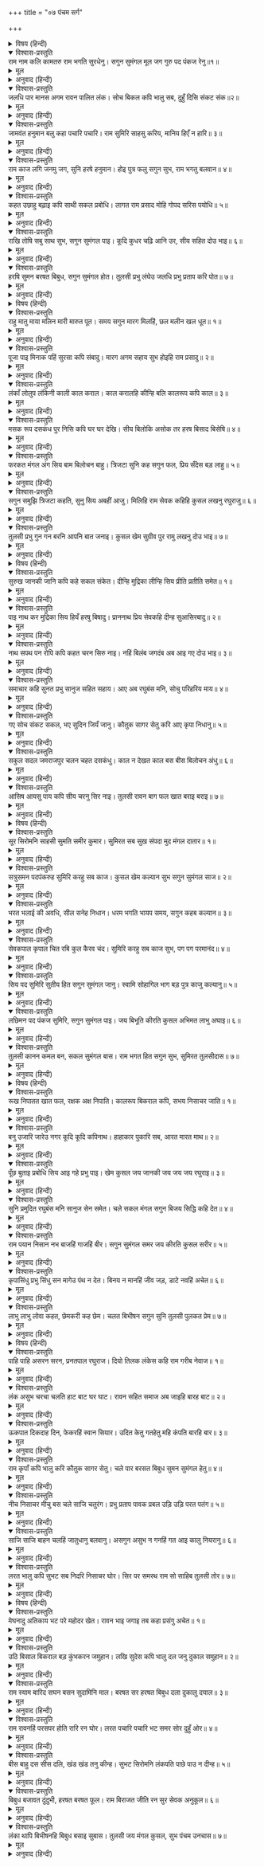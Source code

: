+++
title = "०७ पंचम सर्ग"

+++


<details><summary>विषय (हिन्दी)</summary>

सप्तक—१
</details>

<details open><summary>विश्वास-प्रस्तुति</summary>
राम नाम कलि कामतरु राम भगति सुरधेनु।  
सगुन सुमंगल मूल जग गुरु पद पंकज रेनु॥१॥
</details>

<details><summary>मूल</summary>

राम नाम कलि कामतरु राम भगति सुरधेनु।  
सगुन सुमंगल मूल जग गुरु पद पंकज रेनु॥१॥
</details>

<details><summary>अनुवाद (हिन्दी)</summary>

कलियुगमें श्रीराम-नाम कल्पवृक्ष (मनचाहा वस्तु देनेवाला) है और रामभक्ति कामधेनु है। गुरुदेवके चरणकमलोंकी धूलि जगत् में सारे शुभ शकुनों तथा कल्याणोंकी जड़ है॥ १॥ (प्रश्न-फल शुभ है।)
</details>

<details open><summary>विश्वास-प्रस्तुति</summary>
जलधि पार मानस अगम रावन पालित लंक।  
सोच बिकल कपि भालु सब, दुहुँ दिसि संकट संक॥२॥
</details>

<details><summary>मूल</summary>

जलधि पार मानस अगम रावन पालित लंक।  
सोच बिकल कपि भालु सब, दुहुँ दिसि संकट संक॥२॥
</details>

<details><summary>अनुवाद (हिन्दी)</summary>

समुद्रके पार मनसे भी अगम्य रावणद्वारा पालित लंका नगरी है। सारे वानर-भालू इस चिन्तासे व्याकुल हो रहे हैं कि दोनों ओर (समुद्रपार होनेमें और बिना कार्य पूरा किये लौटनेमें) शंका और विपत्ति है॥ २॥ (प्रश्न-फल निकृष्ट है।)
</details>

<details open><summary>विश्वास-प्रस्तुति</summary>
जामवंत हनुमान बलु कहा पचारि पचारि।  
राम सुमिरि साहसु करिय, मानिय हिएँ न हारि॥ ३॥
</details>

<details><summary>मूल</summary>

जामवंत हनुमान बलु कहा पचारि पचारि।  
राम सुमिरि साहसु करिय, मानिय हिएँ न हारि॥ ३॥
</details>

<details><summary>अनुवाद (हिन्दी)</summary>

जाम्बवन्तजीने बार-बार ललकारकर हनुमान् जी के बलका वर्णन किया। (प्रश्न-फल यह है कि) श्रीरामका स्मरण करके साहस करो। हृदयमें हार मत मानो। (हताश मत हो।)॥ ३॥
</details>

<details open><summary>विश्वास-प्रस्तुति</summary>
राम काज लगि जनमु जग, सुनि हरषे हनुमान।  
होइ पुत्र फलु सगुन सुभ, राम भगतु बलवान॥ ४॥
</details>

<details><summary>मूल</summary>

राम काज लगि जनमु जग, सुनि हरषे हनुमान।  
होइ पुत्र फलु सगुन सुभ, राम भगतु बलवान॥ ४॥
</details>

<details><summary>अनुवाद (हिन्दी)</summary>

‘तुम्हारा संसारमें जन्म ही श्रीरामका कार्य करनेके लिये हुआ है’ यह सुनकर हनुमान् जी प्रसन्न हो गये। यह शकुन शुभ है, इसका फल यह है कि श्रीरामभक्त बलवान् पुत्र होगा॥ ४॥
</details>

<details open><summary>विश्वास-प्रस्तुति</summary>
कहत उछाहु बढ़ाइ कपि साथी सकल प्रबोधि।  
लागत राम प्रसाद मोहि गोपद सरिस पयोधि॥ ५॥
</details>

<details><summary>मूल</summary>

कहत उछाहु बढ़ाइ कपि साथी सकल प्रबोधि।  
लागत राम प्रसाद मोहि गोपद सरिस पयोधि॥ ५॥
</details>

<details><summary>अनुवाद (हिन्दी)</summary>

सभी साथियोंको आश्वासन देकर उनका उत्साह बढ़ाते हुए हनुमान् जी कहते हैं—‘श्रीरामकी कृपासे समुद्र मुझे गायके खुरसे बने गड्ढ़ेके समान लगता है’॥ ५॥ (प्रश्न-फल शुभ है, कठिनाई दूर होगी।)
</details>

<details open><summary>विश्वास-प्रस्तुति</summary>
राखि तोषि सबु साथ सुभ, सगुन सुमंगल पाइ।  
कूदि कुधर चढ़ि आनि उर, सीय सहित दोउ भाइ॥ ६॥
</details>

<details><summary>मूल</summary>

राखि तोषि सबु साथ सुभ, सगुन सुमंगल पाइ।  
कूदि कुधर चढ़ि आनि उर, सीय सहित दोउ भाइ॥ ६॥
</details>

<details><summary>अनुवाद (हिन्दी)</summary>

साथके सब लोगोंको वहीं रखकर (रहनेको कहकर) तथा सन्तोष देकर उत्तम मंगलकारी शकुन पाकर, श्रीजानकीजीके साथ दोनों भाई (श्रीराम-लक्ष्मण)-को हृदयमें ले आकर (स्मरण करके) कूदकर (हनुमान् जी) पर्वतपर चढ़ गये॥ ६॥ (यात्राके लिये शुभ शकुन है।)
</details>

<details open><summary>विश्वास-प्रस्तुति</summary>
हरषि सुमन बरषत बिबुध, सगुन सुमंगल होत।  
तुलसी प्रभु लंघेउ जलधि प्रभु प्रताप करि पोत॥ ७॥
</details>

<details><summary>मूल</summary>

हरषि सुमन बरषत बिबुध, सगुन सुमंगल होत।  
तुलसी प्रभु लंघेउ जलधि प्रभु प्रताप करि पोत॥ ७॥
</details>

<details><summary>अनुवाद (हिन्दी)</summary>

देवता प्रसन्न होकर पुष्प-वर्षा कर रहे हैं, श्रेष्ठ मंगलकारी शकुन हो रहे हैं। तुलसीदासजीके स्वामी (हनुमान् जी) प्रभु श्रीरामके प्रतापको जहाज बनाकर (श्रीरामके प्रतापसे) समुद्र कूद गये॥ ७॥ (प्रश्न-फल श्रेष्ठ है।)
</details>

<details><summary>विषय (हिन्दी)</summary>

सप्तक—२
</details>

<details open><summary>विश्वास-प्रस्तुति</summary>
राहु मातु माया मलिन मारी मारुत पूत।  
समय सगुन मारग मिलहिं, छल मलीन खल धूत॥ १॥
</details>

<details><summary>मूल</summary>

राहु मातु माया मलिन मारी मारुत पूत।  
समय सगुन मारग मिलहिं, छल मलीन खल धूत॥ १॥
</details>

<details><summary>अनुवाद (हिन्दी)</summary>

माया करनेवाली मलिन (कपटसे भरी) राहुकी माता सिंहिकाको श्रीपवनकुमारने मार दिया। यह शकुन कहता है कि यात्राके समय मार्गमें कपटी, पापी, दुष्ट और धूर्त मिलेंगे (उनसे सावधान रहना चाहिये।)॥ १॥
</details>

<details open><summary>विश्वास-प्रस्तुति</summary>
पूजा पाइ मिनाक पहिं सुरसा कपि संबादु।  
मारग अगम सहाय सुभ होइहि राम प्रसादु॥ २॥
</details>

<details><summary>मूल</summary>

पूजा पाइ मिनाक पहिं सुरसा कपि संबादु।  
मारग अगम सहाय सुभ होइहि राम प्रसादु॥ २॥
</details>

<details><summary>अनुवाद (हिन्दी)</summary>

मैनाक पर्वतसे सत्कार पाकर आगे जाते हुए हनुमान् जी से (नागमाता) सुरसाकी बातचीत हुई। (शकुन-फल यह है कि) श्रीरामकी कृपासे विकट मार्गमें भी शुभ सहायता प्राप्त होगी॥ २॥
</details>

<details open><summary>विश्वास-प्रस्तुति</summary>
लंकाँ लोलुप लंकिनी काली काल कराल।  
काल करालहि कीन्हि बलि कालरूप कपि काल॥ ३॥
</details>

<details><summary>मूल</summary>

लंकाँ लोलुप लंकिनी काली काल कराल।  
काल करालहि कीन्हि बलि कालरूप कपि काल॥ ३॥
</details>

<details><summary>अनुवाद (हिन्दी)</summary>

कालके समान भयंकर एवं काली, लोभमूर्ति लंकिनी राक्षसी लंकामें (प्रवेश करते ही) मिली, उसे कालरूप बनकर स्वयं भी कालरूप (भयंकर वेश) धारी हनुमान् जी ने भयंकर काल (मृत्यु)-के बलि अर्पण कर दिया (मार डाला)॥ ३॥ (कार्यमें आयी बाधा नष्ट होगी।)
</details>

<details open><summary>विश्वास-प्रस्तुति</summary>
मसक रूप दसकंध पुर निसि कपि घर घर देखि।  
सीय बिलोकि असोक तर हरष बिसाद बिसेषि॥ ४॥
</details>

<details><summary>मूल</summary>

मसक रूप दसकंध पुर निसि कपि घर घर देखि।  
सीय बिलोकि असोक तर हरष बिसाद बिसेषि॥ ४॥
</details>

<details><summary>अनुवाद (हिन्दी)</summary>

मच्छरके समान (छोटा) रूप धारण करके हनुमान् जी ने रात्रिमें रावणकी पुरी लंकाका एक-एक घर छान डाला। (अन्तमें) श्रीजानकीजीको अशोकवृक्षके नीचे देखकर उन्हें प्रसन्नता और अत्यधिक दुःख दोनों हुए॥ ४॥ (प्रश्न-फल मध्यम है, हर्ष-शोक दोनोंका सूचक है।)
</details>

<details open><summary>विश्वास-प्रस्तुति</summary>
फरकत मंगल अंग सिय बाम बिलोचन बाहु।  
त्रिजटा सुनि कह सगुन फल, प्रिय सँदेस बड़ लाहु॥ ५॥
</details>

<details><summary>मूल</summary>

फरकत मंगल अंग सिय बाम बिलोचन बाहु।  
त्रिजटा सुनि कह सगुन फल, प्रिय सँदेस बड़ लाहु॥ ५॥
</details>

<details><summary>अनुवाद (हिन्दी)</summary>

श्रीजानकीजीके मंगलसूचक अंग बायीं आँख और भुजा फड़क रही हैं। इसे सुनकर त्रिजटा शकुनका फल बतलाती है कि ‘प्रियतमके सन्देशकी प्राप्तिरूपी बड़ा लाभ होगा’॥ ५॥ (प्रियजनका समाचार मिलेगा।)
</details>

<details open><summary>विश्वास-प्रस्तुति</summary>
सगुन समुझि त्रिजटा कहति, सुनु सिय अबहीं आजु।  
मिलिहि राम सेवक कहिहि कुसल लखनु रघुराजु॥ ६॥
</details>

<details><summary>मूल</summary>

सगुन समुझि त्रिजटा कहति, सुनु सिय अबहीं आजु।  
मिलिहि राम सेवक कहिहि कुसल लखनु रघुराजु॥ ६॥
</details>

<details><summary>अनुवाद (हिन्दी)</summary>

शकुनको समझकर त्रिजटा कहती है—‘जानकीजी! सुनो। आज (अभी) श्रीरामका सेवक मिलेगा और लक्ष्मण तथा रघुनाथजीकी कुशल कहेगा॥ ६॥ (प्रियजनका कुशल-समाचार प्राप्त होगा।)
</details>

<details open><summary>विश्वास-प्रस्तुति</summary>
तुलसी प्रभु गुन गन बरनि आपनि बात जनाइ।  
कुसल खेम सुग्रीव पुर रामु लखनु दोउ भाइ॥ ७॥
</details>

<details><summary>मूल</summary>

तुलसी प्रभु गुन गन बरनि आपनि बात जनाइ।  
कुसल खेम सुग्रीव पुर रामु लखनु दोउ भाइ॥ ७॥
</details>

<details><summary>अनुवाद (हिन्दी)</summary>

तुलसीदासजी कहते हैं कि (हनुमान् जी ने श्रीजानकीजीसे) प्रभु श्रीरामके गुणोंका वर्णन करके अपनी बात जनायी (अपना परिचय दिया और कहा—) ‘सुग्रीवकी नगरी (किष्किन्धा)-में श्रीराम-लक्ष्मण दोनों भाई कुशलपूर्वक हैं’॥ ७॥ (प्रियजनका समाचार मिलेगा।)
</details>

<details><summary>विषय (हिन्दी)</summary>

सप्तक—३
</details>

<details open><summary>विश्वास-प्रस्तुति</summary>
सुरुख जानकी जानि कपि कहे सकल संकेत।  
दीन्हि मुद्रिका लीन्हि सिय प्रीति प्रतीति समेत॥ १॥
</details>

<details><summary>मूल</summary>

सुरुख जानकी जानि कपि कहे सकल संकेत।  
दीन्हि मुद्रिका लीन्हि सिय प्रीति प्रतीति समेत॥ १॥
</details>

<details><summary>अनुवाद (हिन्दी)</summary>

श्रीजानकीजीको प्रसन्न समझकर हनुमान् जी ने सब संकेत (श्रीरामका गुप्त सन्देश) कहा और मुद्रिका दी, उसे श्रीजानकीजीने प्रेम तथा विश्वासपूर्वक लिया॥ १॥ (दुःखके समय आश्वासन प्राप्त होगा।)
</details>

<details open><summary>विश्वास-प्रस्तुति</summary>
पाइ नाथ कर मुद्रिका सिय हियँ हरषु बिषादु।  
प्राननाथ प्रिय सेवकहि दीन्ह सुआसिरबादु॥ २॥
</details>

<details><summary>मूल</summary>

पाइ नाथ कर मुद्रिका सिय हियँ हरषु बिषादु।  
प्राननाथ प्रिय सेवकहि दीन्ह सुआसिरबादु॥ २॥
</details>

<details><summary>अनुवाद (हिन्दी)</summary>

स्वामीके हाथकी अँगूठी पाकर श्रीजानकीजीके चित्तमें प्रसन्नता तथा शोक दोनों हुए, प्राणनाथके प्रिय सेवक (श्रीहनुमान् जी)- को उन्होंने शुभ आशीर्वाद दिया॥ २॥ (प्रश्न-फल शुभ है।)
</details>

<details open><summary>विश्वास-प्रस्तुति</summary>
नाथ सपथ पन रोपि कपि कहत चरन सिरु नाइ।  
नहिं बिलंब जगदंब अब आइ गए दोउ भाइ॥ ३॥
</details>

<details><summary>मूल</summary>

नाथ सपथ पन रोपि कपि कहत चरन सिरु नाइ।  
नहिं बिलंब जगदंब अब आइ गए दोउ भाइ॥ ३॥
</details>

<details><summary>अनुवाद (हिन्दी)</summary>

स्वामी श्रीरामकी शपथ करके प्रतिज्ञापूर्वक हनुमान् जी  (श्रीजानकीजीके) चरणोंमें मस्तक झुकाकर कहते हैं—जगन्माता! अब देर नहीं है, दोनों भाई आ ही गये (ऐसा मानो)॥ ३॥ (प्रश्न-फल उत्तम है।)
</details>

<details open><summary>विश्वास-प्रस्तुति</summary>
समाचार कहि सुनत प्रभु सानुज सहित सहाय।  
आए अब रघुबंस मनि, सोचु परिहरिय माय॥ ४॥
</details>

<details><summary>मूल</summary>

समाचार कहि सुनत प्रभु सानुज सहित सहाय।  
आए अब रघुबंस मनि, सोचु परिहरिय माय॥ ४॥
</details>

<details><summary>अनुवाद (हिन्दी)</summary>

(मैं लौटकर) समाचार कहूँगा, उसे सुनते ही प्रभु श्रीरघुनाथजी छोटे भाई तथा सहायकों (वानरी सेना)-के साथ यह पहुँच ही गये (ऐसा मानकर) माता! चिन्ता त्याग दो॥ ४॥ (प्रश्न-फल श्रेष्ठ है।)
</details>

<details open><summary>विश्वास-प्रस्तुति</summary>
गए सोच संकट सकल, भए सुदिन जियँ जानु।  
कौतुक सागर सेतु करि आए कृपा निधानु॥ ५॥
</details>

<details><summary>मूल</summary>

गए सोच संकट सकल, भए सुदिन जियँ जानु।  
कौतुक सागर सेतु करि आए कृपा निधानु॥ ५॥
</details>

<details><summary>अनुवाद (हिन्दी)</summary>

सभी चिन्ता और विपत्तियाँ दूर हो गयीं, अच्छे दिन आ गये—ऐसा चित्तमें समझो। खेलमें ही समुद्रपर सेतु बाँधकर कृपानिधान श्रीराम आ गये॥ ५॥ (प्रश्न-फल शुभ है।)
</details>

<details open><summary>विश्वास-प्रस्तुति</summary>
सकुल सदल जमराजपुर चलन चहत दसकंधु।  
काल न देखत काल बस बीस बिलोचन अंधु॥ ६॥
</details>

<details><summary>मूल</summary>

सकुल सदल जमराजपुर चलन चहत दसकंधु।  
काल न देखत काल बस बीस बिलोचन अंधु॥ ६॥
</details>

<details><summary>अनुवाद (हिन्दी)</summary>

रावण अपने पूरे कुल और सारी सेनाके साथ यमलोक जाना चाहता है। बीस नेत्र होनेपर भी ऐसा अन्धा हो गया है कि अपना काल (मृत्यु) देख नहीं पाता॥ ६॥ (प्रश्न-फल निकृष्ट है।)
</details>

<details open><summary>विश्वास-प्रस्तुति</summary>
आसिष आयसु पाय कपि सीय चरनु सिर नाइ।  
तुलसी रावन बाग फल खात बराइ बराइ॥ ७॥
</details>

<details><summary>मूल</summary>

आसिष आयसु पाय कपि सीय चरनु सिर नाइ।  
तुलसी रावन बाग फल खात बराइ बराइ॥ ७॥
</details>

<details><summary>अनुवाद (हिन्दी)</summary>

तुलसीदासजी कहते हैं—आशीर्वाद और आज्ञा पाकर, श्रीजानकीजीके चरणोंमें मस्तक झुकाकर हनुमान् जी रावणके बगीचेमें छाँट-छाँटकर फल खा रहे हैं॥ ७॥ (प्रश्न-फल उत्तम है।)
</details>

<details><summary>विषय (हिन्दी)</summary>

सप्तक—४
</details>

<details open><summary>विश्वास-प्रस्तुति</summary>
सूर सिरोमनि साहसी सुमति समीर कुमार।  
सुमिरत सब सुख संपदा मुद मंगल दातार॥ १॥
</details>

<details><summary>मूल</summary>

सूर सिरोमनि साहसी सुमति समीर कुमार।  
सुमिरत सब सुख संपदा मुद मंगल दातार॥ १॥
</details>

<details><summary>अनुवाद (हिन्दी)</summary>

शूरशिरोमणि, साहसी, बुद्धिमान् श्रीपवनकुमार स्मरण किये जानेपर सब प्रकारके सुख, सम्पत्ति और आनन्द-मंगलके देनेवाले हैं॥ १॥ (प्रश्न-फल श्रेष्ठ है।)
</details>

<details open><summary>विश्वास-प्रस्तुति</summary>
सत्रुसमन पदपंकरुह सुमिरि करहु सब काज।  
कुसल खेम कल्यान सुभ सगुन सुमंगल साज॥ २॥
</details>

<details><summary>मूल</summary>

सत्रुसमन पदपंकरुह सुमिरि करहु सब काज।  
कुसल खेम कल्यान सुभ सगुन सुमंगल साज॥ २॥
</details>

<details><summary>अनुवाद (हिन्दी)</summary>

शत्रुघ्नजीके चरण-कमलोंका स्मरण करके सब कार्य करो। कुशल-क्षेम रहेगा, कल्याण होगा। यह शुभ शकुन सुन्दर मंगलका सृष्टि करनेवाला है॥ २॥
</details>

<details open><summary>विश्वास-प्रस्तुति</summary>
भरत भलाई की अवधि, सील सनेह निधान।  
धरम भगति भायप समय, सगुन कहब कल्यान॥ ३॥
</details>

<details><summary>मूल</summary>

भरत भलाई की अवधि, सील सनेह निधान।  
धरम भगति भायप समय, सगुन कहब कल्यान॥ ३॥
</details>

<details><summary>अनुवाद (हिन्दी)</summary>

श्रीभरतलालजी अच्छाईकी सीमा, शील और स्नेहके निधान, धर्मात्मा, भ्रातृभावसे भक्ति करनेवाले हैं। इस समयका शकुन कल्याण सूचित करता है॥ ३॥
</details>

<details open><summary>विश्वास-प्रस्तुति</summary>
सेवकपाल कृपाल चित रबि कुल कैरव चंद।  
सुमिरि करहु सब काज सुभ, पग पग परमानंद॥ ४॥
</details>

<details><summary>मूल</summary>

सेवकपाल कृपाल चित रबि कुल कैरव चंद।  
सुमिरि करहु सब काज सुभ, पग पग परमानंद॥ ४॥
</details>

<details><summary>अनुवाद (हिन्दी)</summary>

सेवकोंकी रक्षा करनेवाले, दयालुहृदय, सूर्यवंशरूपी कुमुदिनीके लिये (आह्लादकारी) चन्द्रमाके समान श्रीरघुनाथजीका स्मरण करके सब काम करो। परिणाममें शुभ होगा, पद-पदपर (सदा) परम आनन्द होगा॥ ४॥
</details>

<details open><summary>विश्वास-प्रस्तुति</summary>
सिय पद सुमिरि सुतीय हित सगुन सुमंगल जानु।  
स्वामि सोहागिल भाग बड़ पुत्र काजु कल्यानु॥ ५॥
</details>

<details><summary>मूल</summary>

सिय पद सुमिरि सुतीय हित सगुन सुमंगल जानु।  
स्वामि सोहागिल भाग बड़ पुत्र काजु कल्यानु॥ ५॥
</details>

<details><summary>अनुवाद (हिन्दी)</summary>

उत्तम स्त्रियोंके लिये श्रीजानकीजीके चरणोंका स्मरणरूपी शकुन परम मंगलकारी समझो। स्वामीका सौभाग्य प्राप्त होगा (सौभाग्यवती रहेंगी), बड़ा (उत्तम) भाग्य है, पुत्र-प्राप्ति होगी तथा कल्याण होगा॥ ५॥
</details>

<details open><summary>विश्वास-प्रस्तुति</summary>
लछिमन पद पंकज सुमिरि, सगुन सुमंगल पाइ।  
जय बिभूति कीरति कुसल अभिमत लाभु अघाइ॥ ६॥
</details>

<details><summary>मूल</summary>

लछिमन पद पंकज सुमिरि, सगुन सुमंगल पाइ।  
जय बिभूति कीरति कुसल अभिमत लाभु अघाइ॥ ६॥
</details>

<details><summary>अनुवाद (हिन्दी)</summary>

श्रीलक्ष्मणजीके चरण-कमलोंका स्मरण करो। यह परम मंगलकारी शकुन पा लेनेपर विजय, ऐश्वर्य, कीर्ति, कुशल तथा अभीष्टप्राप्ति भरपूर होगी॥ ६॥
</details>

<details open><summary>विश्वास-प्रस्तुति</summary>
तुलसी कानन कमल बन, सकल सुमंगल बास।  
राम भगत हित सगुन सुभ, सुमिरत तुलसीदास॥ ७॥
</details>

<details><summary>मूल</summary>

तुलसी कानन कमल बन, सकल सुमंगल बास।  
राम भगत हित सगुन सुभ, सुमिरत तुलसीदास॥ ७॥
</details>

<details><summary>अनुवाद (हिन्दी)</summary>

तुलसीदासजी कहते हैं कि तुलसीका वन अथवा कमलवन समस्त उत्तम कल्याणोंका निवास है, उसका स्मरण करना श्रीरामभक्तके लिये शुभ शकुन है॥ ७॥
</details>

<details><summary>विषय (हिन्दी)</summary>

सप्तक—५
</details>

<details open><summary>विश्वास-प्रस्तुति</summary>
रूख निपातत खात फल, रक्षक अक्ष निपाति।  
कालरूप बिकराल कपि, सभय निसाचर जाति॥ १॥
</details>

<details><summary>मूल</summary>

रूख निपातत खात फल, रक्षक अक्ष निपाति।  
कालरूप बिकराल कपि, सभय निसाचर जाति॥ १॥
</details>

<details><summary>अनुवाद (हिन्दी)</summary>

कालस्वरूप भयंकर आकृतिवाले हनुमान् जी  (वनके) रक्षकों तथा अक्षयकुमारको मारकर वृक्षोंको गिरा रहे हैं तथा फल खा रहे हैं (उन्हें देखकर) निशाचरमात्र डर गये हैं॥ १॥ (प्रश्न-फल निकृष्ट है।)
</details>

<details open><summary>विश्वास-प्रस्तुति</summary>
बनु उजारि जारेउ नगर कूदि कूदि कपिनाथ।  
हाहाकार पुकारि सब, आरत मारत माथ॥ २॥
</details>

<details><summary>मूल</summary>

बनु उजारि जारेउ नगर कूदि कूदि कपिनाथ।  
हाहाकार पुकारि सब, आरत मारत माथ॥ २॥
</details>

<details><summary>अनुवाद (हिन्दी)</summary>

श्रीहनुमान् जी ने अशोकवन उजाड़कर कूद-कूदकर लंका जला दी। सब (राक्षस) हाहाकार करके चिल्ला रहे हैं और दुःखी होकर सिर पीट रहे हैं॥ २॥ (प्रश्न-फल अशुभ है।)
</details>

<details open><summary>विश्वास-प्रस्तुति</summary>
पूँछ बुताइ प्रबोधि सिय आइ गहे प्रभु पाइ।  
खेम कुसल जय जानकी जय जय जय रघुराइ॥ ३॥
</details>

<details><summary>मूल</summary>

पूँछ बुताइ प्रबोधि सिय आइ गहे प्रभु पाइ।  
खेम कुसल जय जानकी जय जय जय रघुराइ॥ ३॥
</details>

<details><summary>अनुवाद (हिन्दी)</summary>

पूँछ बुझाकर श्रीजानकीजीको आश्वासन देकर, लौटकर (हनुमान् जी ने) प्रभु श्रीरामजीका चरण पकड़कर कहा—‘श्रीजानकीजी जीवित हैं और कुशलसे हैं, उनकी जय हो! श्रीरघुनाथजीकी जय हो! जय हो!! जय हो!!!’॥ ३॥ (प्रश्न-फल उत्तम है।)
</details>

<details open><summary>विश्वास-प्रस्तुति</summary>
सुनि प्रमुदित रघुबंस मनि सानुज सेन समेत।  
चले सकल मंगल सगुन बिजय सिद्धि कहि देत॥ ४॥
</details>

<details><summary>मूल</summary>

सुनि प्रमुदित रघुबंस मनि सानुज सेन समेत।  
चले सकल मंगल सगुन बिजय सिद्धि कहि देत॥ ४॥
</details>

<details><summary>अनुवाद (हिन्दी)</summary>

(यह) सुनकर श्रीरघुनाथजी अत्यन्त प्रसन्न हुए एवं छोटे भाई लक्ष्मण तथा सेनाके साथ वे (लंकाके लिये) चल दिये। (उस समय) सभी मंगल शकुन होने लगे, जो विजय और सफलताकी घोषणा कर रहे थे॥ ४॥ (प्रश्न-फल यात्राके लिये शुभ है।)
</details>

<details open><summary>विश्वास-प्रस्तुति</summary>
राम पयान निसान नभ बाजहिं गाजहिं बीर।  
सगुन सुमंगल समर जय कीरति कुसल सरीर॥ ५॥
</details>

<details><summary>मूल</summary>

राम पयान निसान नभ बाजहिं गाजहिं बीर।  
सगुन सुमंगल समर जय कीरति कुसल सरीर॥ ५॥
</details>

<details><summary>अनुवाद (हिन्दी)</summary>

श्रीरामजीके प्रस्थानके समय आकाशमें (देवताओंके) नगारे बज रहे हैं। वीर (वानर) गर्जना कर रहे हैं। यह शकुन मंगलकारी है, युद्धमें विजय होगी, कीर्ति मिलेगी, शरीर सकुशल रहेगा॥ ५॥
</details>

<details open><summary>विश्वास-प्रस्तुति</summary>
कृपासिंधु प्रभु सिंधु सन मागेउ पंथ न देत।  
बिनय न मानहिं जीव जड़, डाटे नवहिं अचेत॥ ६॥
</details>

<details><summary>मूल</summary>

कृपासिंधु प्रभु सिंधु सन मागेउ पंथ न देत।  
बिनय न मानहिं जीव जड़, डाटे नवहिं अचेत॥ ६॥
</details>

<details><summary>अनुवाद (हिन्दी)</summary>

कृपासागर प्रभुने समुद्रसे (लंका जानेका) मार्ग माँगा, पर वह (मार्ग) देता नहीं। मूर्ख प्राणी प्रार्थना करनेसे नहीं मानते, बुद्धिहीन लोग तो डाँटनेसे ही झुकते हैं॥ ६॥ (प्रश्न-फल झगड़ा सूचित करता है।)
</details>

<details open><summary>विश्वास-प्रस्तुति</summary>
लाभु लाभु लोवा कहत, छेमकरी कह छेम।  
चलत बिभीषन सगुन सुनि तुलसी पुलकत प्रेम॥ ७॥
</details>

<details><summary>मूल</summary>

लाभु लाभु लोवा कहत, छेमकरी कह छेम।  
चलत बिभीषन सगुन सुनि तुलसी पुलकत प्रेम॥ ७॥
</details>

<details><summary>अनुवाद (हिन्दी)</summary>

‘लाभ होगा, लाभ होगा’ यह लोमड़ी कह रही है, ‘कुशल होगी’ यह चील सूचित कर रही है। ये शकुन (श्रीरामकी ओर) चलते समय विभीषणजीको हुए, यह सुनकर तुलसीदास प्रेमसे रोमांचित हो रहा है॥ ७॥ (प्रश्न-फल श्रेष्ठ है।)
</details>

<details><summary>विषय (हिन्दी)</summary>

सप्तक—६
</details>

<details open><summary>विश्वास-प्रस्तुति</summary>
पाहि पाहि असरन सरन, प्रनतपाल रघुराज।  
दियो तिलक लंकेस कहि राम गरीब नेवाज॥ १॥
</details>

<details><summary>मूल</summary>

पाहि पाहि असरन सरन, प्रनतपाल रघुराज।  
दियो तिलक लंकेस कहि राम गरीब नेवाज॥ १॥
</details>

<details><summary>अनुवाद (हिन्दी)</summary>

(विभीषणने श्रीरामके पास जाकर कहा—) ‘हे अशरणशरण! शरणागतरक्षक श्रीरघुनाथजी! रक्षा करो! रक्षा करो!’ (यह सुनकर) दीनोंपर कृपा करनेवाले श्रीरामने (विभीषणको) लंकेश कहकर राजतिलक कर दिया॥ १॥ (प्रश्न-फल शुभ है।)
</details>

<details open><summary>विश्वास-प्रस्तुति</summary>
लंक असुभ चरचा चलति हाट बाट घर घाट।  
रावन सहित समाज अब जाइहि बारह बाट॥ २॥
</details>

<details><summary>मूल</summary>

लंक असुभ चरचा चलति हाट बाट घर घाट।  
रावन सहित समाज अब जाइहि बारह बाट॥ २॥
</details>

<details><summary>अनुवाद (हिन्दी)</summary>

लंकाके बाजारोंमें, मार्गोंपर, घरोंमें तथा घाटोंपर यही अमंगल-चर्चा होती रहती है कि ‘अब समाजके साथ रावण नष्ट हो जायगा’॥ २॥ (प्रश्न-फल अशुभ है।)
</details>

<details open><summary>विश्वास-प्रस्तुति</summary>
ऊकपात दिकदाह दिन, फेकरहिं स्वान सियार।  
उदित केतु गतहेतु महि कंपति बारहि बार॥ ३॥
</details>

<details><summary>मूल</summary>

ऊकपात दिकदाह दिन, फेकरहिं स्वान सियार।  
उदित केतु गतहेतु महि कंपति बारहि बार॥ ३॥
</details>

<details><summary>अनुवाद (हिन्दी)</summary>

(लंकामें) दिनमें ही उल्कापात होता है, दिशाओंमें अग्निदाह होता है, कुत्ते और सियार रोते हैं, स्वार्थका नाशक धूमकेतु उगता है और बार-बार पृथ्वी काँपती (भूकम्प होता) है॥ ३॥ (प्रश्न-फल महान् अनर्थका सूचक है।)
</details>

<details open><summary>विश्वास-प्रस्तुति</summary>
राम कृपाँ कपि भालु करि कौतुक सागर सेतु।  
चले पार बरसत बिबुध सुमन सुमंगल हेतु॥ ४॥
</details>

<details><summary>मूल</summary>

राम कृपाँ कपि भालु करि कौतुक सागर सेतु।  
चले पार बरसत बिबुध सुमन सुमंगल हेतु॥ ४॥
</details>

<details><summary>अनुवाद (हिन्दी)</summary>

श्रीरामकी कृपासे खेल-ही-खेलमें समुद्रपर सेतु बनाकर वानर-भालु समुद्रपार चले, उनके मंगलके लिये देवता पुष्प-वर्षा कर रहे हैं॥ ४॥ (प्रश्न-फल श्रेष्ठ है।)
</details>

<details open><summary>विश्वास-प्रस्तुति</summary>
नीच निसाचर मीचु बस चले साजि चतुरंग।  
प्रभु प्रताप पावक प्रबल उड़ि उड़ि परत पतंग॥ ५॥
</details>

<details><summary>मूल</summary>

नीच निसाचर मीचु बस चले साजि चतुरंग।  
प्रभु प्रताप पावक प्रबल उड़ि उड़ि परत पतंग॥ ५॥
</details>

<details><summary>अनुवाद (हिन्दी)</summary>

नीच राक्षस मृत्युके वश होकर चतुरंगिणी (पैदल, घुड़सवार, हाथी और रथोंकी) सेना सजाकर चले। प्रभु श्रीरामजीका प्रताप प्रचण्ड अग्निके समान है, जिसमें पतिंगोंके समान ये उड़-उड़कर गिर रहे हैं॥ ५॥ (प्रश्न-फल अशुभ है।)
</details>

<details open><summary>विश्वास-प्रस्तुति</summary>
साजि साजि बाहन चलहिं जातुधानु बलवानु।  
असगुन असुभ न गनहिं गत आइ कालु नियरानु॥ ६॥
</details>

<details><summary>मूल</summary>

साजि साजि बाहन चलहिं जातुधानु बलवानु।  
असगुन असुभ न गनहिं गत आइ कालु नियरानु॥ ६॥
</details>

<details><summary>अनुवाद (हिन्दी)</summary>

बलवान् राक्षस वाहन (सवारी) सजाकर चलते हैं। अशुभसूचक अपशकुन हो रहे हैं; पर ये उन्हें गिनते नहीं (उनपर ध्यान नहीं देते, क्योंकि) उनकी आयु समाप्त हो गयी है और उनका मृत्यु-काल समीप आ गया है॥ ६॥ (प्रश्न-फल विनाशसूचक है।)
</details>

<details open><summary>विश्वास-प्रस्तुति</summary>
लरत भालु कपि सुभट सब निदरि निसाचर घोर।  
सिर पर समरथ राम सो साहिब तुलसी तोर॥ ७॥
</details>

<details><summary>मूल</summary>

लरत भालु कपि सुभट सब निदरि निसाचर घोर।  
सिर पर समरथ राम सो साहिब तुलसी तोर॥ ७॥
</details>

<details><summary>अनुवाद (हिन्दी)</summary>

वानर-भालुओंके सभी श्रेष्ठ योधा घोर राक्षसोंकी उपेक्षा करके युद्ध कर रहे हैं; क्योंकि श्रीराम-जैसे सर्वसमर्थ प्रभु उनके सिरपर (रक्षक) हैं। तुलसीदासजी कहते हैं कि वे ही तुम्हारे (मेरे) भी स्वामी हैं॥ ७॥ (शकुन शत्रुपर विजय सूचित करता है।)
</details>

<details><summary>विषय (हिन्दी)</summary>

सप्तक—७
</details>

<details open><summary>विश्वास-प्रस्तुति</summary>
मेघनादु अतिकाय भट परे महोदर खेत।  
रावन भाइ जगाइ तब कहा प्रसंगु अचेत॥ १॥
</details>

<details><summary>मूल</summary>

मेघनादु अतिकाय भट परे महोदर खेत।  
रावन भाइ जगाइ तब कहा प्रसंगु अचेत॥ १॥
</details>

<details><summary>अनुवाद (हिन्दी)</summary>

मेघनाद, अतिकाय, महोदर आदि योधा युद्धभूमिमें मारे गये, तब मूर्ख रावणने अपने भाई कुम्भकर्णको जगाकर सब बातें कहीं॥ १॥ (प्रश्न-फल अशुभ है।)
</details>

<details open><summary>विश्वास-प्रस्तुति</summary>
उठि बिसाल बिकराल बड़ कुंभकरन जमुहान।  
लखि सुदेस कपि भालु दल जनु दुकाल समुहान॥ २॥
</details>

<details><summary>मूल</summary>

उठि बिसाल बिकराल बड़ कुंभकरन जमुहान।  
लखि सुदेस कपि भालु दल जनु दुकाल समुहान॥ २॥
</details>

<details><summary>अनुवाद (हिन्दी)</summary>

विशाल शरीरवाले अत्यन्त भयंकर कुम्भकर्णने उठकर जम्हाई ली तो ऐसा दीख पड़ा मानो अकाल (मूर्तिमान् होकर) वानर-भालु-सेनारूप उत्तम देशके सामने आ गया है॥ २॥ (शकुन अकालसूचक है।)
</details>

<details open><summary>विश्वास-प्रस्तुति</summary>
राम स्याम बारिद सघन बसन सुदामिनि माल।  
बरषत सर हरषत बिबुध दला दुकालु दयाल॥ ३॥
</details>

<details><summary>मूल</summary>

राम स्याम बारिद सघन बसन सुदामिनि माल।  
बरषत सर हरषत बिबुध दला दुकालु दयाल॥ ३॥
</details>

<details><summary>अनुवाद (हिन्दी)</summary>

श्रीराम घने काले मेघके समान हैं और उनके वस्त्र विद्युत्-मालाके समान हैं। उनके बाण-वर्षा करनेसे देवता प्रसन्न होते हैं, (इस प्रकार) उन दयालुने अकाल (रूपी) कुम्भकर्णको नष्ट कर दिया॥ ३॥ (सुवृष्टि होगी, अकाल दूर होगा।)
</details>

<details open><summary>विश्वास-प्रस्तुति</summary>
राम रावनहिं परसपर होति रारि रन घोर।  
लरत पचारि पचारि भट समर सोर दुहुँ ओर॥ ४॥
</details>

<details><summary>मूल</summary>

राम रावनहिं परसपर होति रारि रन घोर।  
लरत पचारि पचारि भट समर सोर दुहुँ ओर॥ ४॥
</details>

<details><summary>अनुवाद (हिन्दी)</summary>

युद्धमें श्रीराम और रावणके बीच परस्पर भयंकर संग्राम हो रहा है। योधा एक-दूसरेको ललकार-ललकारकर युद्ध कर रहे हैं। युद्धमें दोनों दलोंमें कोलाहल हो रहा है॥ ४॥ (प्रश्न-फल कलहसूचक है।)
</details>

<details open><summary>विश्वास-प्रस्तुति</summary>
बीस बाहु दस सीस दलि, खंड खंड तनु कीन्ह।  
सुभट सिरोमनि लंकपति पाछे पाउ न दीन्ह॥ ५॥
</details>

<details><summary>मूल</summary>

बीस बाहु दस सीस दलि, खंड खंड तनु कीन्ह।  
सुभट सिरोमनि लंकपति पाछे पाउ न दीन्ह॥ ५॥
</details>

<details><summary>अनुवाद (हिन्दी)</summary>

(श्रीरामने) रावणकी बीस भुजा तथा दस मस्तक काटकर शरीरके टुकड़े-टुकड़े कर दिये; किंतु (इतनेपर भी) उस शूर-शिरोमणिने (युद्धसे) पीछे पैर नहीं रखा॥ ५॥ (प्रश्न-फल पराजयसूचक है।)
</details>

<details open><summary>विश्वास-प्रस्तुति</summary>
बिबुध बजावत दुंदुभी, हरषत बरषत फूल।  
राम बिराजत जीति रन सुर सेवक अनुकूल॥ ६॥
</details>

<details><summary>मूल</summary>

बिबुध बजावत दुंदुभी, हरषत बरषत फूल।  
राम बिराजत जीति रन सुर सेवक अनुकूल॥ ६॥
</details>

<details><summary>अनुवाद (हिन्दी)</summary>

देवता नगारे बजा रहे हैं और प्रसन्न होकर पुष्प-वर्षा कर रहे हैं। देवताओं तथा सेवकोंके नित्य अनुकूल रहनेवाले श्रीराम युद्धमें जीतकर सुशोभित हो रहे हैं॥ ६॥ (प्रश्न-फल विजयसूचक है।)
</details>

<details open><summary>विश्वास-प्रस्तुति</summary>
लंका थापि बिभीषनहि बिबुध बसाइ सुबास।  
तुलसी जय मंगल कुसल, सुभ पंचम उनचास॥ ७॥
</details>

<details><summary>मूल</summary>

लंका थापि बिभीषनहि बिबुध बसाइ सुबास।  
तुलसी जय मंगल कुसल, सुभ पंचम उनचास॥ ७॥
</details>

<details><summary>अनुवाद (हिन्दी)</summary>

(प्रभुने) लंकामें विभीषणको (राज्य देकर) स्थापित किया और देवताओंको भली प्रकार (निर्भय करके) बसाया। तुलसीदासजी कहते हैं कि पंचम सर्गका यह उनचासवाँ दोहा शुभ है, विजय, मंगल तथा कुशलका सूचक है॥ ७॥
</details>
